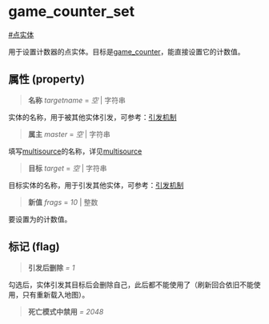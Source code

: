 # game_counter_set
[#点实体](wiki/point_entity)

用于设置计数器的点实体。目标是[game_counter](wiki/entity/game_counter)，能直接设置它的计数值。

## 属性 (property)
> **名称** *targetname* = *空* | 字符串

实体的名称，用于被其他实体引发，可参考：[引发机制](wiki/trigger)

> **属主** *master* = *空* | 字符串

填写[multisource](wiki/entity/multisource)的名称，详见[multisource](wiki/entity/multisource)

> **目标** *target* = *空* | 字符串

目标实体的名称，用于引发其他实体，可参考：[引发机制](wiki/trigger)

> **新值** *frags* = *10* | 整数

要设置为的计数值。

## 标记 (flag)
> **引发后删除** *= 1*

勾选后，实体引发其目标后会删除自己，此后都不能使用了（刷新回合依旧不能使用，只有重新载入地图）。

> **死亡模式中禁用** *= 2048*

